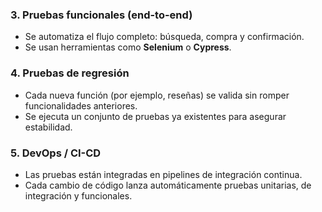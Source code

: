 

### 3. Pruebas funcionales (end-to-end)
- Se automatiza el flujo completo: búsqueda, compra y confirmación.
- Se usan herramientas como **Selenium** o **Cypress**.

### 4. Pruebas de regresión
- Cada nueva función (por ejemplo, reseñas) se valida sin romper funcionalidades anteriores.
- Se ejecuta un conjunto de pruebas ya existentes para asegurar estabilidad.

### 5. DevOps / CI-CD
- Las pruebas están integradas en pipelines de integración continua.
- Cada cambio de código lanza automáticamente pruebas unitarias, de integración y funcionales.
